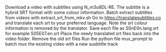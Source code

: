 Download a video with subtitles using N_m3u8DL-RE. The subtitle is a hybrid SRT format with some colour information.
Batch extract subtitles from videos with extract_srt_from_mkv.sh
Go to https://translatesubtitles.co  and translate each srt to your preferred language. Note the srt colour information is removed by the translator.
Save each file as S0nE0n.lang.srt for example S05E07.en.srt
Place the newly translated srt files back into the video folder. Remove the old srt files
Run the python file mux_prompt to batch mux the existing video with a new susbtitle track
